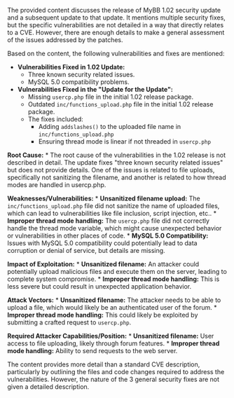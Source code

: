 The provided content discusses the release of MyBB 1.02 security update and a subsequent update to that update. It mentions multiple security fixes, but the specific vulnerabilities are not detailed in a way that directly relates to a CVE. However, there are enough details to make a general assessment of the issues addressed by the patches.

Based on the content, the following vulnerabilities and fixes are mentioned:

*   **Vulnerabilities Fixed in 1.02 Update:**
    *   Three known security related issues.
    *   MySQL 5.0 compatibility problems.
*   **Vulnerabilities Fixed in the "Update for the Update":**
    *   Missing `usercp.php` file in the initial 1.02 release package.
    *   Outdated `inc/functions_upload.php` file in the initial 1.02 release package.
    *   The fixes included:
        *   Adding `addslashes()` to the uploaded file name in `inc/functions_upload.php`
        *   Ensuring thread mode is linear if not threaded in `usercp.php`

**Root Cause:**
    *   The root cause of the vulnerabilities in the 1.02 release is not described in detail. The update fixes "three known security related issues" but does not provide details. One of the issues is related to file uploads, specifically not sanitizing the filename, and another is related to how thread modes are handled in usercp.php.

**Weaknesses/Vulnerabilities:**
    *   **Unsanitized filename upload:** The `inc/functions_upload.php` file did not sanitize the name of uploaded files, which can lead to vulnerabilities like file inclusion, script injection, etc..
    *   **Improper thread mode handling:** The `usercp.php` file did not correctly handle the thread mode variable, which might cause unexpected behavior or vulnerabilities in other places of code.
    *   **MySQL 5.0 Compatibility:** Issues with MySQL 5.0 compatibility could potentially lead to data corruption or denial of service, but details are missing.

**Impact of Exploitation:**
    *   **Unsanitized filename:** An attacker could potentially upload malicious files and execute them on the server, leading to complete system compromise.
    *   **Improper thread mode handling:** This is less severe but could result in unexpected application behavior.

**Attack Vectors:**
    *   **Unsanitized filename:** The attacker needs to be able to upload a file, which would likely be an authenticated user of the forum.
    *   **Improper thread mode handling:** This could likely be exploited by submitting a crafted request to `usercp.php`.

**Required Attacker Capabilities/Position:**
    *   **Unsanitized filename:** User access to file uploading, likely through forum features.
    *   **Improper thread mode handling:** Ability to send requests to the web server.

The content provides more detail than a standard CVE description, particularly by outlining the files and code changes required to address the vulnerabilities. However, the nature of the 3 general security fixes are not given a detailed description.